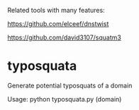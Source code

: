 Related tools with many features:

https://github.com/elceef/dnstwist

https://github.com/david3107/squatm3

# typosquata
Generate potential typosquats of a domain

Usage: python typosquata.py (domain)
